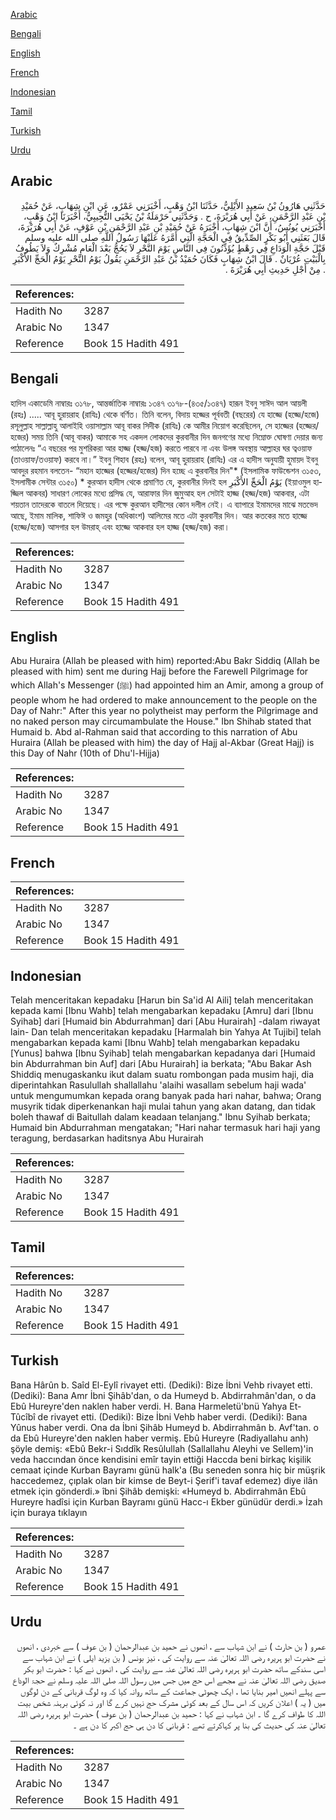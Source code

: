 [Arabic](#arabic)

[Bengali](#bengali)

[English](#english)

[French](#french)

[Indonesian](#indonesian)

[Tamil](#tamil)

[Turkish](#turkish)

[Urdu](#urdu)

## Arabic


<div dir="rtl" lang="ar" style={{fontSize:'larger',backgroundColor:'#f8f9fa',padding:20}}>
حَدَّثَنِي هَارُونُ بْنُ سَعِيدٍ الأَيْلِيُّ، حَدَّثَنَا ابْنُ وَهْبٍ، أَخْبَرَنِي عَمْرٌو، عَنِ ابْنِ شِهَابٍ، عَنْ حُمَيْدِ بْنِ عَبْدِ الرَّحْمَنِ، عَنْ أَبِي هُرَيْرَةَ، ح . وَحَدَّثَنِي حَرْمَلَةُ بْنُ يَحْيَى التُّجِيبِيُّ، أَخْبَرَنَا ابْنُ وَهْبٍ، أَخْبَرَنِي يُونُسُ، أَنَّ ابْنَ شِهَابٍ، أَخْبَرَهُ عَنْ حُمَيْدِ بْنِ عَبْدِ الرَّحْمَنِ بْنِ عَوْفٍ، عَنْ أَبِي هُرَيْرَةَ، قَالَ بَعَثَنِي أَبُو بَكْرٍ الصِّدِّيقُ فِي الْحَجَّةِ الَّتِي أَمَّرَهُ عَلَيْهَا رَسُولُ اللَّهِ صلى الله عليه وسلم قَبْلَ حَجَّةِ الْوَدَاعِ فِي رَهْطٍ يُؤَذِّنُونَ فِي النَّاسِ يَوْمَ النَّحْرِ لاَ يَحُجُّ بَعْدَ الْعَامِ مُشْرِكٌ وَلاَ يَطُوفُ بِالْبَيْتِ عُرْيَانٌ ‏.‏ قَالَ ابْنُ شِهَابٍ فَكَانَ حُمَيْدُ بْنُ عَبْدِ الرَّحْمَنِ يَقُولُ يَوْمُ النَّحْرِ يَوْمُ الْحَجِّ الأَكْبَرِ ‏.‏ مِنْ أَجْلِ حَدِيثِ أَبِي هُرَيْرَةَ ‏.‏
</div>
<div style={{backgroundColor:'#f8f9fa',padding:20, marginBottom: 10}}><table> <thead> <tr> <th>References:</th> <th></th> </tr> </thead> <tbody><tr><td>Hadith No</td><td>3287</td></tr><tr><td>Arabic No</td><td>1347</td></tr><tr><td>Reference</td><td>Book 15 Hadith 491</td></tr></tbody></table></div>

## Bengali


<div dir="ltr" lang="bn" style={{fontSize:'larger',backgroundColor:'#f8f9fa',padding:20}}>
হাদিস একাডেমি নাম্বারঃ ৩১৭৮, আন্তর্জাতিক নাম্বারঃ ১৩৪৭ ৩১৭৮-(৪৩৫/১৩৪৭) হারূন ইবনু সাঈদ আল আয়লী (রহঃ) ..... আবূ হুরায়রাহ (রাযিঃ) থেকে বর্ণিত। তিনি বলেন, বিদায় হজ্জের পূর্ববতী (বছরের) যে হাজ্জে (হজ্জে/হজে) রসূলুল্লাহ সাল্লাল্লাহু আলাইহি ওয়াসাল্লাম আবূ বাকর সিদীক (রাযিঃ) কে আমীর নিয়োগ করেছিলেন, সে হাজ্জের (হজ্জের/হজের) সময় তিনি (আবূ বাকর) আমাকে সহ একদল লোকদের কুরবানীর দিন জনগণের মধ্যে নিম্নোক্ত ঘোষণা দেয়ার জন্য পাঠালেনঃ “এ বছরের পর মুশরিকরা আর হাজ্জ (হজ্জ/হজ) করতে পারবে না এবং উলঙ্গ অবস্থায় আল্লাহর ঘর ত্বওয়াফ (তাওয়াফ/তওয়াফ) করবে না।” ইবনু শিহাব (রহঃ) বলেন, আবূ হুরায়রাহ (রাযিঃ) এর এ হাদীস অনুযায়ী হুমায়দ ইবনু আবদুর রহমান বলতেন- “মহান হাজ্জের (হজ্জের/হজের) দিন হচ্ছে এ কুরবানীর দিন"* (ইসলামিক ফাউন্ডেশন ৩১৫৩, ইসলামীক সেন্টার ৩১৫০) * কুরআন হাদীস থেকে প্রমাণিত যে, কুরবানীর দিনই হল يَوْمُ الْحَجِّ الأَكْبَرِ (ইয়াওমুল হাজ্জিল আকবর) সাধারণ লোকের মধ্যে প্রসিদ্ধ যে, আরাফার দিন জুমুআহ হল সেটাই হাজ্জ (হজ্জ/হজ) আকবার, এটা শয়তান তাদেরকে বাতলে দিয়েছে। এর পক্ষে কুরআন হাদীসের কোন দলীল নেই। এ ব্যাপারে ইমামদের মাঝে মতভেদ আছে, ইমাম মালিক, শাফিঈ ও জমহুর (অধিকাংশ) আলিমের মতে এটা কুরবানীর দিন। আর কতকের মতে হাজ্জে (হজ্জে/হজে) আসগার হল উমরাহ্ এবং হাজ্জে আকবার হল হাজ্জ (হজ্জ/হজ) করা।
</div>
<div style={{backgroundColor:'#f8f9fa',padding:20, marginBottom: 10}}><table> <thead> <tr> <th>References:</th> <th></th> </tr> </thead> <tbody><tr><td>Hadith No</td><td>3287</td></tr><tr><td>Arabic No</td><td>1347</td></tr><tr><td>Reference</td><td>Book 15 Hadith 491</td></tr></tbody></table></div>

## English


<div dir="ltr" lang="en" style={{fontSize:'larger',backgroundColor:'#f8f9fa',padding:20}}>
Abu Huraira (Allah be pleased with him) reported:Abu Bakr Siddiq (Allah be pleased with him) sent me during Hajj before the Farewell Pilgrimage for which Allah's Messenger (ﷺ) had appointed him an Amir, among a group of people whom he had ordered to make announcement to the people on the Day of Nahr:" After this year no polytheist may perform the Pilgrimage and no naked person may circumambulate the House." Ibn Shihab stated that Humaid b. Abd al-Rahman said that according to this narration of Abu Huraira (Allah be pleased with him) the day of Hajj al-Akbar (Great Hajj) is this Day of Nahr (10th of Dhu'l-Hijja)
</div>
<div style={{backgroundColor:'#f8f9fa',padding:20, marginBottom: 10}}><table> <thead> <tr> <th>References:</th> <th></th> </tr> </thead> <tbody><tr><td>Hadith No</td><td>3287</td></tr><tr><td>Arabic No</td><td>1347</td></tr><tr><td>Reference</td><td>Book 15 Hadith 491</td></tr></tbody></table></div>

## French


<div dir="ltr" lang="fr" style={{fontSize:'larger',backgroundColor:'#f8f9fa',padding:20}}>

</div>
<div style={{backgroundColor:'#f8f9fa',padding:20, marginBottom: 10}}><table> <thead> <tr> <th>References:</th> <th></th> </tr> </thead> <tbody><tr><td>Hadith No</td><td>3287</td></tr><tr><td>Arabic No</td><td>1347</td></tr><tr><td>Reference</td><td>Book 15 Hadith 491</td></tr></tbody></table></div>

## Indonesian


<div dir="ltr" lang="id" style={{fontSize:'larger',backgroundColor:'#f8f9fa',padding:20}}>
Telah menceritakan kepadaku [Harun bin Sa'id Al Aili] telah menceritakan kepada kami [Ibnu Wahb] telah mengabarkan kepadaku [Amru] dari [Ibnu Syihab] dari [Humaid bin Abdurrahman] dari [Abu Hurairah] -dalam riwayat lain- Dan telah menceritakan kepadaku [Harmalah bin Yahya At Tujibi] telah mengabarkan kepada kami [Ibnu Wahb] telah mengabarkan kepadaku [Yunus] bahwa [Ibnu Syihab] telah mengabarkan kepadanya dari [Humaid bin Abdurrahman bin Auf] dari [Abu Hurairah] ia berkata; "Abu Bakar Ash Shiddiq menugaskanku ikut dalam suatu rombongan pada musim haji, dia diperintahkan Rasulullah shallallahu 'alaihi wasallam sebelum haji wada' untuk mengumumkan kepada orang banyak pada hari nahar, bahwa; Orang musyrik tidak diperkenankan haji mulai tahun yang akan datang, dan tidak boleh thawaf di Baitullah dalam keadaan telanjang." Ibnu Syihab berkata; Humaid bin Abdurrahman mengatakan; "Hari nahar termasuk hari haji yang teragung, berdasarkan haditsnya Abu Hurairah
</div>
<div style={{backgroundColor:'#f8f9fa',padding:20, marginBottom: 10}}><table> <thead> <tr> <th>References:</th> <th></th> </tr> </thead> <tbody><tr><td>Hadith No</td><td>3287</td></tr><tr><td>Arabic No</td><td>1347</td></tr><tr><td>Reference</td><td>Book 15 Hadith 491</td></tr></tbody></table></div>

## Tamil


<div dir="ltr" lang="ta" style={{fontSize:'larger',backgroundColor:'#f8f9fa',padding:20}}>

</div>
<div style={{backgroundColor:'#f8f9fa',padding:20, marginBottom: 10}}><table> <thead> <tr> <th>References:</th> <th></th> </tr> </thead> <tbody><tr><td>Hadith No</td><td>3287</td></tr><tr><td>Arabic No</td><td>1347</td></tr><tr><td>Reference</td><td>Book 15 Hadith 491</td></tr></tbody></table></div>

## Turkish


<div dir="ltr" lang="tr" style={{fontSize:'larger',backgroundColor:'#f8f9fa',padding:20}}>
Bana Hârûn b. Saîd El-Eylî rivayet etti. (Dediki): Bize İbni Vehb rivayet etti. (Dediki): Bana Amr İbni Şihâb'dan, o da Humeyd b. Abdirrahmân'dan, o da Ebû Hureyre'den naklen haber verdi. H. Bana Harmeletü'bnü Yahya Et-Tûcîbî de rivayet etti. (Dediki): Bize İbni Vehb haber verdi. (Dediki): Bana Yûnus haber verdi. Ona da İbni Şihâb Humeyd b. Abdirrahmân b. Avf'tan. o da Ebû Hureyre'den naklen haber vermiş. Ebû Hureyre (Radiyallahu anh) şöyle demiş: «Ebû Bekr-i Sıddîk Resûlullah (Sallallahu Aleyhi ve Sellem)'in veda haccından önce kendisini emîr tayin ettiği Haccda beni birkaç kişilik cemaat içinde Kurban Bayramı günü halk'a (Bu seneden sonra hiç bir müşrik haccedemez, çıplak olan bir kimse de Beyt-i Şerif'i tavaf edemez) diye ilân etmek için gönderdi.» îbni Şihâb demişki: «Humeyd b. Abdirrahmân Ebû Hureyre hadîsi için Kurban Bayramı günü Hacc-ı Ekber günüdür derdi.» İzah için buraya tıklayın
</div>
<div style={{backgroundColor:'#f8f9fa',padding:20, marginBottom: 10}}><table> <thead> <tr> <th>References:</th> <th></th> </tr> </thead> <tbody><tr><td>Hadith No</td><td>3287</td></tr><tr><td>Arabic No</td><td>1347</td></tr><tr><td>Reference</td><td>Book 15 Hadith 491</td></tr></tbody></table></div>

## Urdu


<div dir="rtl" lang="ur" style={{fontSize:'larger',backgroundColor:'#f8f9fa',padding:20}}>
عمرو ( بن حارث ) نے ابن شہاب سے ، انھوں نے حمید بن عبدالرحمان ( بن عوف ) سے خبردی ، انھوں نے حضرت ابو ہریرہ رضی اللہ تعالیٰ عنہ سے روایت کی ، نیز بونس ( بن یزید ایلی ) نے ابن شہاب سے اسی سندکے ساتھ حضرت ابو ہریرہ رضی اللہ تعالیٰ عنہ سے روایت کی ، انھوں نے کہا : حضرت ابو بکر صدیق رضی اللہ تعالیٰ عنہ نے مجھے اس حج میں جس میں رسول اللہ صلی اللہ علیہ وسلم نے حجۃ الوداع سے پہلے انھیں امیر بنایا تھا ، ایک چھوٹی جماعت کے ساتھ روانہ کیا کہ وہ لوگ قربانی کے دن لوگوں میں ( یہ ) اعلان کریں کہ اس سال کے بعد کوئی مشرک حج نہیں کرے گا اور نہ کوئی برہنہ شخص بیت اللہ کا طواف کرے گا ۔ ابن شہاب نے کہا : حمید بن عبدالرحمان ( بن عوف ) حضرت ابو ہریرہ رضی اللہ تعالیٰ عنہ کی حدیث کی بنا پر کہاکرتے تھے : قربانی کا دن ہی حج اکبر کا دن ہے ۔
</div>
<div style={{backgroundColor:'#f8f9fa',padding:20, marginBottom: 10}}><table> <thead> <tr> <th>References:</th> <th></th> </tr> </thead> <tbody><tr><td>Hadith No</td><td>3287</td></tr><tr><td>Arabic No</td><td>1347</td></tr><tr><td>Reference</td><td>Book 15 Hadith 491</td></tr></tbody></table></div>
